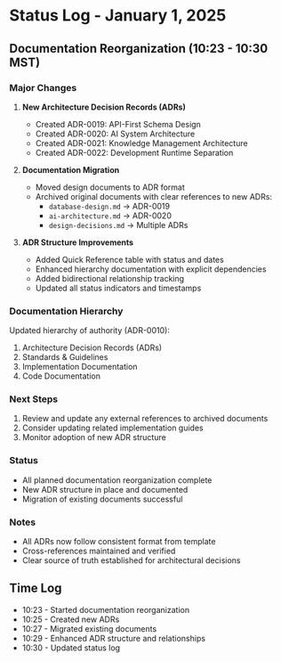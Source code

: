 # Status Log - January 1, 2025

## Documentation Reorganization (10:23 - 10:30 MST)

### Major Changes
1. **New Architecture Decision Records (ADRs)**
   - Created ADR-0019: API-First Schema Design
   - Created ADR-0020: AI System Architecture
   - Created ADR-0021: Knowledge Management Architecture
   - Created ADR-0022: Development Runtime Separation

2. **Documentation Migration**
   - Moved design documents to ADR format
   - Archived original documents with clear references to new ADRs:
     - `database-design.md` → ADR-0019
     - `ai-architecture.md` → ADR-0020
     - `design-decisions.md` → Multiple ADRs

3. **ADR Structure Improvements**
   - Added Quick Reference table with status and dates
   - Enhanced hierarchy documentation with explicit dependencies
   - Added bidirectional relationship tracking
   - Updated all status indicators and timestamps

### Documentation Hierarchy
Updated hierarchy of authority (ADR-0010):
1. Architecture Decision Records (ADRs)
2. Standards & Guidelines
3. Implementation Documentation
4. Code Documentation

### Next Steps
1. Review and update any external references to archived documents
2. Consider updating related implementation guides
3. Monitor adoption of new ADR structure

### Status
- All planned documentation reorganization complete
- New ADR structure in place and documented
- Migration of existing documents successful

### Notes
- All ADRs now follow consistent format from template
- Cross-references maintained and verified
- Clear source of truth established for architectural decisions

## Time Log
- 10:23 - Started documentation reorganization
- 10:25 - Created new ADRs
- 10:27 - Migrated existing documents
- 10:29 - Enhanced ADR structure and relationships
- 10:30 - Updated status log
